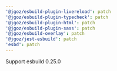 ```yaml
---
'@jgoz/esbuild-plugin-livereload': patch
'@jgoz/esbuild-plugin-typecheck': patch
'@jgoz/esbuild-plugin-html': patch
'@jgoz/esbuild-plugin-sass': patch
'@jgoz/esbuild-overlay': patch
'@jgoz/jest-esbuild': patch
'esbd': patch
---
```


Support esbuild 0.25.0
